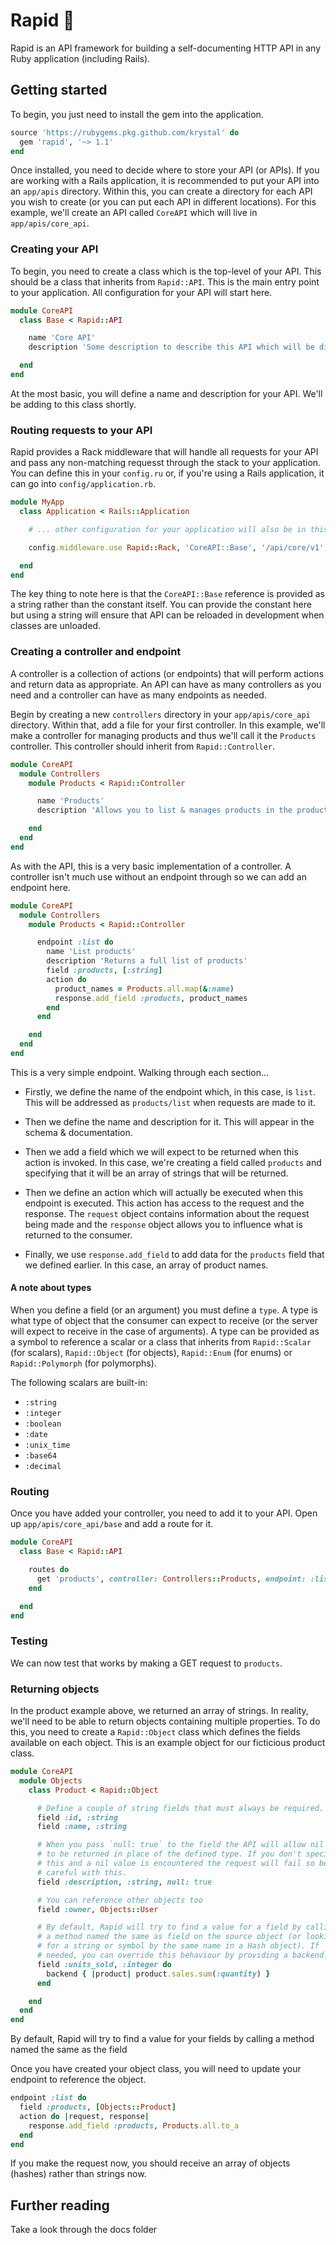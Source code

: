 # Rapid 🚅

Rapid is an API framework for building a self-documenting HTTP API in any Ruby application (including Rails).

## Getting started

To begin, you just need to install the gem into the application.

```ruby
source 'https://rubygems.pkg.github.com/krystal' do
  gem 'rapid', '~> 1.1'
end
```

Once installed, you need to decide where to store your API (or APIs). If you are working with a Rails application, it is recommended to put your API into an `app/apis` directory. Within this, you can create a directory for each API you wish to create (or you can put each API in different locations). For this example, we'll create an API called `CoreAPI` which will live in `app/apis/core_api`.

### Creating your API

To begin, you need to create a class which is the top-level of your API. This should be a class that inherits from `Rapid::API`. This is the main entry point to your application. All configuration for your API will start here.

```ruby
module CoreAPI
  class Base < Rapid::API

    name 'Core API'
    description 'Some description to describe this API which will be displayed in the schema & documentation'

  end
end
```

At the most basic, you will define a name and description for your API. We'll be adding to this class shortly.

### Routing requests to your API

Rapid provides a Rack middleware that will handle all requests for your API and pass any non-matching requesst through the stack to your application. You can define this in your `config.ru` or, if you're using a Rails application, it can go into `config/application.rb`.

```ruby
module MyApp
  class Application < Rails::Application

    # ... other configuration for your application will also be in this file.

    config.middleware.use Rapid::Rack, 'CoreAPI::Base', '/api/core/v1', development: Rails.env.development?

  end
end
```

The key thing to note here is that the `CoreAPI::Base` reference is provided as a string rather than the constant itself. You can provide the constant here but using a string will ensure that API can be reloaded in development when classes are unloaded.

### Creating a controller and endpoint

A controller is a collection of actions (or endpoints) that will perform actions and return data as appropriate. An API can have as many controllers as you need and a controller can have as many endpoints as needed.

Begin by creating a new `controllers` directory in your `app/apis/core_api` directory. Within that, add a file for your first controller. In this example, we'll make a controller for managing products and thus we'll call it the `Products` controller. This controller should inherit from `Rapid::Controller`.

```ruby
module CoreAPI
  module Controllers
    module Products < Rapid::Controller

      name 'Products'
      description 'Allows you to list & manages products in the product database'

    end
  end
end
```

As with the API, this is a very basic implementation of a controller. A controller isn't much use without an endpoint through so we can add an endpoint here.

```ruby
module CoreAPI
  module Controllers
    module Products < Rapid::Controller

      endpoint :list do
        name 'List products'
        description 'Returns a full list of products'
        field :products, [:string]
        action do
          product_names = Products.all.map(&:name)
          response.add_field :products, product_names
        end
      end

    end
  end
end
```

This is a very simple endpoint. Walking through each section...

- Firstly, we define the name of the endpoint which, in this case, is `list`. This will be addressed as `products/list` when requests are made to it.

- Then we define the name and description for it. This will appear in the schema & documentation.

- Then we add a field which we will expect to be returned when this action is invoked. In this case, we're creating a field called `products` and specifying that it will be an array of strings that will be returned.

- Then we define an action which will actually be executed when this endpoint is executed. This action has access to the request and the response. The `request` object contains information about the request being made and the `response` object allows you to influence what is returned to the consumer.

- Finally, we use `response.add_field` to add data for the `products` field that we defined earlier. In this case, an array of product names.

#### A note about types

When you define a field (or an argument) you must define a `type`. A type is what type of object that the consumer can expect to receive (or the server will expect to receive in the case of arguments). A type can be provided as a symbol to reference a scalar or a class that inherits from `Rapid::Scalar` (for scalars), `Rapid::Object` (for objects), `Rapid::Enum` (for enums) or `Rapid::Polymorph` (for polymorphs).

The following scalars are built-in:

- `:string`
- `:integer`
- `:boolean`
- `:date`
- `:unix_time`
- `:base64`
- `:decimal`

### Routing

Once you have added your controller, you need to add it to your API. Open up `app/apis/core_api/base` and add a route for it.

```ruby
module CoreAPI
  class Base < Rapid::API

    routes do
      get 'products', controller: Controllers::Products, endpoint: :list
    end

  end
end
```

### Testing

We can now test that works by making a GET request to `products`.

### Returning objects

In the product example above, we returned an array of strings. In reality, we'll need to be able to return objects containing multiple properties. To do this, you need to create a `Rapid::Object` class which defines the fields available on each object. This is an example object for our ficticious product class.

```ruby
module CoreAPI
  module Objects
    class Product < Rapid::Object

      # Define a couple of string fields that must always be required.
      field :id, :string
      field :name, :string

      # When you pass `null: true` to the field the API will allow nil values
      # to be returned in place of the defined type. If you don't specify
      # this and a nil value is encountered the request will fail so be
      # careful with this.
      field :description, :string, null: true

      # You can reference other objects too
      field :owner, Objects::User

      # By default, Rapid will try to find a value for a field by calling
      # a method named the same as field on the source object (or looking
      # for a string or symbol by the same name in a Hash object). If
      # needed, you can override this behaviour by providing a backend.
      field :units_sold, :integer do
        backend { |product| product.sales.sum(:quantity) }
      end

    end
  end
end
```

By default, Rapid will try to find a value for your fields by calling a method named the same as the field

Once you have created your object class, you will need to update your endpoint to reference the object.

```ruby
endpoint :list do
  field :products, [Objects::Product]
  action do |request, response|
    response.add_field :products, Products.all.to_a
  end
end
```

If you make the request now, you should receive an array of objects (hashes) rather than strings now.

## Further reading

Take a look through the docs folder
